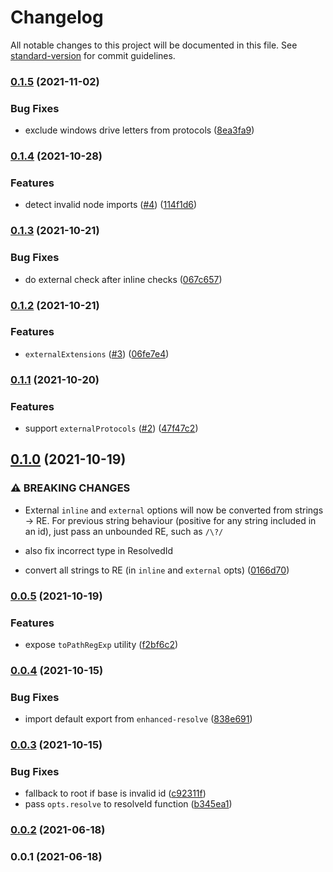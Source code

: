 # Changelog

All notable changes to this project will be documented in this file. See [standard-version](https://github.com/conventional-changelog/standard-version) for commit guidelines.

### [0.1.5](https://github.com/unjs/externality/compare/v0.1.4...v0.1.5) (2021-11-02)


### Bug Fixes

* exclude windows drive letters from protocols ([8ea3fa9](https://github.com/unjs/externality/commit/8ea3fa947cfa0bdd9d503c9bf35f56841a9b68e0))

### [0.1.4](https://github.com/unjs/externality/compare/v0.1.3...v0.1.4) (2021-10-28)


### Features

* detect invalid node imports ([#4](https://github.com/unjs/externality/issues/4)) ([114f1d6](https://github.com/unjs/externality/commit/114f1d6ad947fe0da2c472c65e73592ec983c6a2))

### [0.1.3](https://github.com/unjs/externality/compare/v0.1.2...v0.1.3) (2021-10-21)


### Bug Fixes

* do external check after inline checks ([067c657](https://github.com/unjs/externality/commit/067c6577ccbc52cd7cc6b50bddfff26c39fa7d34))

### [0.1.2](https://github.com/unjs/externality/compare/v0.1.1...v0.1.2) (2021-10-21)


### Features

* `externalExtensions` ([#3](https://github.com/unjs/externality/issues/3)) ([06fe7e4](https://github.com/unjs/externality/commit/06fe7e4da57146dccfd1672c9389760cfe4399fd))

### [0.1.1](https://github.com/unjs/externality/compare/v0.1.0...v0.1.1) (2021-10-20)


### Features

* support `externalProtocols` ([#2](https://github.com/unjs/externality/issues/2)) ([47f47c2](https://github.com/unjs/externality/commit/47f47c2456690652c07b0a26d7fbfee0bd92750b))

## [0.1.0](https://github.com/unjs/externality/compare/v0.0.5...v0.1.0) (2021-10-19)


### ⚠ BREAKING CHANGES

* External `inline` and `external` options will now be converted from strings -> RE. For previous string behaviour (positive for any string included in an id), just pass an unbounded RE, such as `/\?/`

* also fix incorrect type in ResolvedId

* convert all strings to RE (in `inline` and `external` opts) ([0166d70](https://github.com/unjs/externality/commit/0166d7033410bb7c47503fec7ac4c9e5ce2dd869))

### [0.0.5](https://github.com/unjs/externality/compare/v0.0.4...v0.0.5) (2021-10-19)


### Features

* expose `toPathRegExp` utility ([f2bf6c2](https://github.com/unjs/externality/commit/f2bf6c2a59934319f3f92f205e8adc08ee738cca))

### [0.0.4](https://github.com/unjs/externality/compare/v0.0.3...v0.0.4) (2021-10-15)


### Bug Fixes

* import default export from `enhanced-resolve` ([838e691](https://github.com/unjs/externality/commit/838e691b05877014da6b89cd896146d3e4a87a56))

### [0.0.3](https://github.com/unjs/externality/compare/v0.0.2...v0.0.3) (2021-10-15)


### Bug Fixes

* fallback to root if base is invalid id ([c92311f](https://github.com/unjs/externality/commit/c92311f2eed1dbe3e22d81a853416c7544dd4754))
* pass `opts.resolve` to resolveId function ([b345ea1](https://github.com/unjs/externality/commit/b345ea1ea060d591f21f20ccc1a2db389f46e551))

### [0.0.2](https://github.com/unjs/externality/compare/v0.0.1...v0.0.2) (2021-06-18)

### 0.0.1 (2021-06-18)

